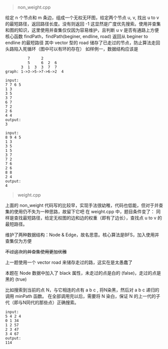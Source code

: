 > non_weight.cpp

给定 n 个节点和 m 条边，组成一个无权无环图，给定两个节点 u, v, 找出 u to v 的最短路径，返回路径长度。没有则返回 -1
这显然是广度优先搜索。使用并查集和图的知识，这里使用并查集仅仅因为容易维护，且判断 u v 是否有通路上方便
核心函数 findPath，findPath(beginer, endline, road) 返回从 beginer to endline 的最短路径
其中 vector<int> 型的 road 储存了已走过的节点，防止算法走回头路陷入死循环（图中可以有环的存在）
如样例一，数据结构应该是

```
          7     2
​          5     6  2  6
​       3  1  3  3  7  7
graph: 1->3->5->7->6->2  4

input:
7 7 6 5
1 3
3 5
3 7
6 7
7 2
2 6
4 4
output:
3

input:
8 9 4 5
1 3
3 5
1 5
3 7
7 2
7 6
2 6
8 8
2 4
output:
4
```



> weight.cpp

上面的 non_weight 代码写的比较早，实现手法很幼稚，代码也低能，但对于并查集的使用仍不失为一种思路，故留下它吧
在 weight.cpp 中，题目条件变了：
同样是查找最短路径，给定无权图的边和边的权重（即有了边长），查找点 u to v 的最短路径。

维护了两种数据结构：Node & Edge，故名思意。核心算法是BFS，加入使用并查集仅为方便

~~不过这次的并查集使用更加优雅~~

上一题使用一个 vector road 来储存走过的路，这实在是太愚蠢了

本题在 Node 数据中加入了 black 属性，未走过的点是白的 (false)，走过的点是黑的 (true)

比如搜索到当前的点 N，与它相连的点有 a b c , 将N染黑，然后对 a b c 递归的调用 minPath 函数。
在全部调用完以后，需要将 N 染白，保证 N 的上一代的子代（即与N同代的那些点）正确搜索。

```
input:
5 4 2 4
0 1 34
1 2 57
2 3 47
3 4 67
output:
114
```

